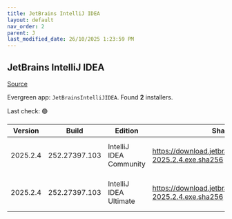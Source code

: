 ```yaml
---
title: JetBrains IntelliJ IDEA
layout: default
nav_order: 2
parent: J
last_modified_date: 26/10/2025 1:23:59 PM
---
```


## JetBrains IntelliJ IDEA

[Source](https://www.jetbrains.com/)

Evergreen app: `JetBrainsIntelliJIDEA`. Found **2** installers.

Last check: 🟢

| Version  | Build         | Edition                 | Sha256                                                         | Date       | Size       | Type | URI                                                                                                                |
| -------- | ------------- | ----------------------- | -------------------------------------------------------------- | ---------- | ---------- | ---- | ------------------------------------------------------------------------------------------------------------------ |
| 2025.2.4 | 252.27397.103 | IntelliJ IDEA Community | https://download.jetbrains.com/idea/ideaIC-2025.2.4.exe.sha256 | 23/10/2025 | 998899520  | exe  | [https://download.jetbrains.com/idea/ideaIC-2025.2.4.exe](https://download.jetbrains.com/idea/ideaIC-2025.2.4.exe) |
| 2025.2.4 | 252.27397.103 | IntelliJ IDEA Ultimate  | https://download.jetbrains.com/idea/ideaIU-2025.2.4.exe.sha256 | 23/10/2025 | 1428948848 | exe  | [https://download.jetbrains.com/idea/ideaIU-2025.2.4.exe](https://download.jetbrains.com/idea/ideaIU-2025.2.4.exe) |
